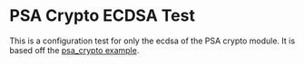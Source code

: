 # PSA Crypto ECDSA Test

This is a configuration test for only the ecdsa of the PSA crypto module.
It is based off the [psa_crypto example](../../../examples/advanced/psa_crypto/README.md).
